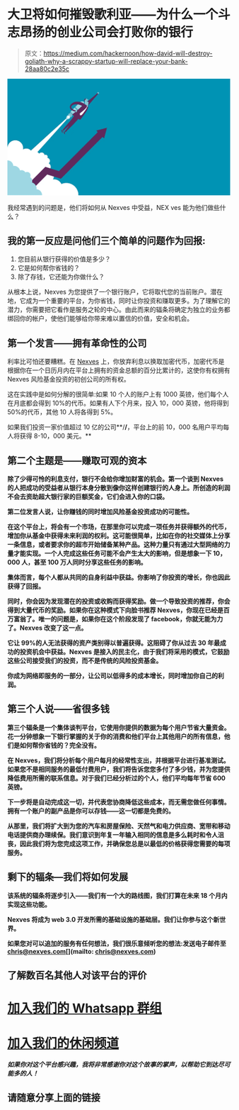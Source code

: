 # 大卫将如何摧毁歌利亚——为什么一个斗志昂扬的创业公司会打败你的银行

> 原文：<https://medium.com/hackernoon/how-david-will-destroy-goliath-why-a-scrappy-startup-will-replace-your-bank-28aa80c2e35c>

![](img/69c5c100324be706345b829814d4ef2e.png)

我经常遇到的问题是，他们将如何从 Nexves 中受益，NEX ves 能为他们做些什么？

## 我的第一反应是问他们三个简单的问题作为回报:

1.  您目前从银行获得的价值是多少？
2.  它是如何帮你省钱的？
3.  除了存钱，它还能为你做什么？

从根本上说，Nexves 为您提供了一个银行账户，它将取代您的当前账户。潜在地，它成为一个重要的平台，为你省钱，同时让你投资和赚取更多。为了理解它的潜力，你需要把它看作是服务之轮的中心。由此而来的辐条将确定为独立的业务都绑回你的帐户，使他们能够给你带来难以置信的价值，安全和机会。

## 第一个发言——拥有革命性的公司

利率比可怕还要糟糕。在 [Nexves](https://medium.com/u/75e6c5c8d1fb?source=post_page-----28aa80c2e35c--------------------------------) 上，你放弃利息以换取加密代币，加密代币是根据你在一个日历月内在平台上拥有的资金总额的百分比累计的，这使你有权拥有 Nexves 风险基金投资的初创公司的所有权。

这在实践中是如何分解的很简单:如果 10 个人的账户上有 1000 英镑，他们每个人在月底都会得到 10%的代币。如果有人下个月来，投入 10，000 英镑，他将得到 50%的代币，其他 10 人将各得到 5%。

如果我们投资一家价值超过 10 亿的公司**/**/**，平台上的前 10，000 名用户平均每人将获得 8-10，000 美元。**

## **第二个主题是——赚取可观的资本**

**除了少得可怜的利息支付，银行不会给你增加财富的机会。第一个谈到 Nexves 的人把成功的受益者从银行本身分散到像你这样创建银行的人身上。所创造的利润不会去资助超大银行家的巨额奖金，它们会进入你的口袋。**

**第二位发言人说，让你赚钱的同时增加风险基金投资成功的可能性。**

**在这个平台上，将会有一个市场，在那里你可以完成一项任务并获得额外的代币，增加你从基金中获得未来利润的权利。这可能很简单，比如在你的社交媒体上分享一条信息，或者要求你的超市开始储备某种产品。这种力量只有通过大型网络的力量才能实现。一个人完成这些任务可能不会产生太大的影响，但是想象一下 10，000 人，甚至 100 万人同时分享这些任务的影响。**

**集体而言，每个人都从共同的自身利益中获益。你影响了你投资的增长，你也因此获得了回报。**

**同时，你会因为发现潜在的投资或收购而获得奖励。做一个导致投资的推荐，你会得到大量代币的奖励。如果你在这种模式下向脸书推荐 Nexves，你现在已经是百万富翁了。唯一的问题是，如果你在这个阶段发现了 facebook，你就无能为力了。Nexves 改变了这一点。**

**它让 99%的人无法获得的资产类别得以普遍获得。这阻碍了你从过去 30 年最成功的投资机会中获益。Nexves 是接入的民主化，由于我们将采用的模式，它鼓励这些公司接受我们的投资，而不是传统的风险投资基金。**

**你成为网络即服务的一部分，让公司以低得多的成本增长，同时增加你自己的利润。**

## **第三个人说——省很多钱**

**第三个辐条是一个集体谈判平台，它使用你提供的数据为每个用户节省大量资金。花一分钟想象一下银行掌握的关于你的消费和他们平台上其他用户的所有信息，他们是如何帮你省钱的？完全没有。**

**在 Nexves，我们将分析每个用户每月的经常性支出，并根据平台进行基准测试。如果您不是相同服务的最低付费用户，我们将告诉您您多付了多少钱，并为您提供降低费用所需的联系信息。对于我们已经分析过的个人，他们平均每年节省 600 英镑。**

**下一步将是自动完成这一切，并代表您协商降低这些成本，而无需您做任何事情。拥有一个账户的副产品是你可以存钱——这一切都是免费的。**

**从那里，我们将扩大到为您的汽车和房屋保险、天然气和电力供应商、宽带和移动电话提供商办理续保。我们意识到年复一年输入相同的信息是多么耗时和令人沮丧，因此我们将为您完成这项工作，并确保您总是以最低的价格获得您需要的每项服务。**

## **剩下的辐条—我们将如何发展**

**该系统的辐条将逐步引入——我们有一个大的路线图，我们打算在未来 18 个月内实现这些功能。**

**Nexves 将成为 web 3.0 开发所需的基础设施的基础层。我们让你参与这个新世界。**

****如果您对可以追加的服务有任何想法，我们很乐意倾听您的想法:发送电子邮件至 chris@nexves.com**[](mailto: chris@nexves.com)**

## ****了解数百名其他人对该平台的评价****

# ****[加入我们的 Whatsapp 群组](https://chat.whatsapp.com/B8iqjrRoCgvFt9kgFYr9oX)****

# ****[加入我们的休闲频道](https://join.slack.com/t/nexves/shared_invite/enQtMzA0MTMwNjQ0MzQyLTNmNWVlYzg2YWRlMWZkZDdhMDM4NTMyMzQyYTgyMzQ1ZmVjMmYzZjAwZWQwZTI1ZmZhOWE2M2Q5NTE4YWYzMTQ)****

*******如果你对这个平台感兴趣，我将非常感谢你对这个故事的掌声，以帮助它到达尽可能多的人！*******

## ****请随意分享上面的链接****